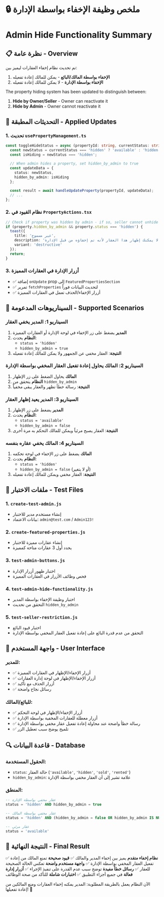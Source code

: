 # 🔒 ملخص وظيفة الإخفاء بواسطة الإدارة
# Admin Hide Functionality Summary

## 📋 نظرة عامة - Overview

تم تحديث نظام إخفاء العقارات ليميز بين:
1. **الإخفاء بواسطة المالك/البائع** - يمكن للمالك إعادة تفعيله
2. **الإخفاء بواسطة الإدارة** - لا يمكن للمالك إعادة تفعيله

The property hiding system has been updated to distinguish between:
1. **Hide by Owner/Seller** - Owner can reactivate it
2. **Hide by Admin** - Owner cannot reactivate it

## 🔧 التحديثات المطبقة - Applied Updates

### 1. تحديث `usePropertyManagement.ts`
```typescript
const toggleHideStatus = async (propertyId: string, currentStatus: string) => {
  const newStatus = currentStatus === 'hidden' ? 'available' : 'hidden';
  const isHiding = newStatus === 'hidden';
  
  // When admin hides a property, set hidden_by_admin to true
  const updateData = {
    status: newStatus,
    hidden_by_admin: isHiding
  };

  const result = await handleUpdateProperty(propertyId, updateData);
  // ...
};
```

### 2. نظام القيود في `PropertyActions.tsx`
```typescript
// Check if property was hidden by admin - if so, seller cannot unhide it
if (property.hidden_by_admin && property.status === 'hidden') {
  toast({
    title: 'غير مسموح',
    description: 'لا يمكنك إظهار هذا العقار لأنه تم إخفاؤه من قبل الإدارة',
    variant: 'destructive'
  });
  return;
}
```

### 3. أزرار الإدارة في العقارات المميزة
- ✅ إضافة `onUpdate` prop إلى `FeaturedPropertiesSection`
- ✅ تمرير `fetchProperties` لتحديث البيانات فوراً
- ✅ أزرار الإخفاء/الحذف تعمل في العقارات المميزة

## 🎯 السيناريوهات المدعومة - Supported Scenarios

### السيناريو 1: المدير يخفي العقار
1. **المدير** يضغط على زر الإخفاء في لوحة الإدارة أو العقارات المميزة
2. **النظام** يحدث:
   - `status = 'hidden'`
   - `hidden_by_admin = true`
3. **النتيجة**: العقار مخفي عن الجمهور ولا يمكن للمالك إعادة تفعيله

### السيناريو 2: المالك يحاول إعادة تفعيل العقار المخفي بواسطة الإدارة
1. **المالك** يحاول الضغط على زر الإظهار
2. **النظام** يتحقق من `hidden_by_admin`
3. **النتيجة**: رسالة خطأ تظهر والعقار يبقى مخفياً

### السيناريو 3: المدير يعيد إظهار العقار
1. **المدير** يضغط على زر الإظهار
2. **النظام** يحدث:
   - `status = 'available'`
   - `hidden_by_admin = false`
3. **النتيجة**: العقار يصبح مرئياً ويمكن للمالك التحكم به مرة أخرى

### السيناريو 4: المالك يخفي عقاره بنفسه
1. **المالك** يضغط على زر الإخفاء في لوحة تحكمه
2. **النظام** يحدث:
   - `status = 'hidden'`
   - `hidden_by_admin = false` (أو لا يتغير)
3. **النتيجة**: العقار مخفي ويمكن للمالك إعادة تفعيله

## 🧪 ملفات الاختبار - Test Files

### 1. `create-test-admin.js`
- إنشاء مستخدم مدير للاختبار
- بيانات الاعتماد: `admin@test.com` / `Admin123!`

### 2. `create-featured-properties.js`
- إنشاء عقارات مميزة للاختبار
- يحدد أول 3 عقارات متاحة كمميزة

### 3. `test-admin-buttons.js`
- اختبار ظهور أزرار الإدارة
- فحص وظائف الأزرار في العقارات المميزة

### 4. `test-admin-hide-functionality.js`
- اختبار وظيفة الإخفاء بواسطة المدير
- التحقق من تحديث `hidden_by_admin`

### 5. `test-seller-restriction.js`
- اختبار قيود البائع
- التحقق من عدم قدرة البائع على إعادة تفعيل العقار المخفي بواسطة الإدارة

## 🎨 واجهة المستخدم - User Interface

### للمدير:
- ✅ أزرار الإخفاء/الإظهار في العقارات المميزة
- ✅ أزرار الإخفاء/الإظهار في لوحة إدارة العقارات
- ✅ أزرار الحذف مع تأكيد
- ✅ رسائل نجاح واضحة

### للبائع/المالك:
- ✅ أزرار الإخفاء/الإظهار في لوحة التحكم
- ✅ أزرار معطلة للعقارات المخفية بواسطة الإدارة
- ✅ رسالة خطأ واضحة عند محاولة إعادة تفعيل عقار مخفي بواسطة الإدارة
- ✅ تلميح يوضح سبب تعطيل الزر

## 🔍 قاعدة البيانات - Database

### الحقول المستخدمة:
- `status`: حالة العقار (`'available'`, `'hidden'`, `'sold'`, `'rented'`)
- `hidden_by_admin`: علامة تشير إلى أن العقار مخفي بواسطة الإدارة

### المنطق:
```sql
-- عقار مخفي بواسطة الإدارة
status = 'hidden' AND hidden_by_admin = true

-- عقار مخفي بواسطة المالك
status = 'hidden' AND (hidden_by_admin = false OR hidden_by_admin IS NULL)

-- عقار مرئي
status = 'available'
```

## 🎉 النتيجة النهائية - Final Result

✅ **نظام إخفاء متقدم** يميز بين إخفاء المدير والمالك
✅ **قيود صحيحة** تمنع المالك من إعادة تفعيل العقار المخفي بواسطة الإدارة
✅ **واجهة مستخدم واضحة** تعكس الحالة الصحيحة للعقار
✅ **رسائل خطأ مفيدة** توضح سبب عدم القدرة على تنفيذ الإجراء
✅ **أزرار إدارة فعالة** في جميع أجزاء التطبيق
✅ **اختبارات شاملة** للتأكد من صحة الوظائف

الآن النظام يعمل بالطريقة المطلوبة: المدير يمكنه إخفاء العقارات ومنع المالكين من إعادة تفعيلها! 🎯
